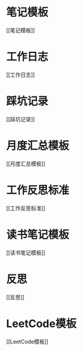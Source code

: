# 笔记模板
[[笔记模板]]

# 工作日志
[[工作日志]]

# 踩坑记录
[[踩坑记录]]

# 月度汇总模板
[[月度汇总模板]]

# 工作反思标准
[[工作反思标准]]

# 读书笔记模板
[[读书笔记模板]]

# 反思
[[反思]]

# LeetCode模板
[[LeetCode模板]]